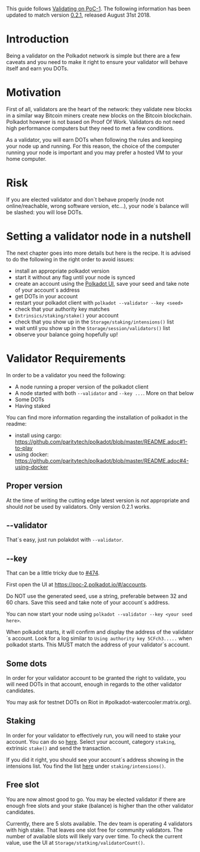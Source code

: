This guide follows [Validating on PoC-1](https://github.com/paritytech/polkadot/wiki/Validating-on-PoC-1).
The following information has been updated to match version [0.2.1](https://github.com/paritytech/polkadot/releases/tag/v0.2.1), released August 31st 2018.

# Introduction

Being a validator on the Polkadot network is simple but there are a few caveats and you need to make it right to ensure your validator will behave itself and earn you DOTs.

# Motivation

First of all, validators are the heart of the network: they validate new blocks in a similar way Bitcoin miners create new blocks on the Bitcoin blockchain. Polkadot however is not based on Proof Of Work. Validators do not need high performance computers but they need to met a few conditions.

As a validator, you will earn DOTs when following the rules and keeping your node up and running. For this reason, the choice of the computer running your node is important and you may prefer a hosted VM to your home computer.

# Risk

If you are elected validator and don´t behave properly (node not online/reachable, wrong software version, etc...), your node´s balance will be slashed: you will lose DOTs.

# Setting a validator node in a nutshell

The next chapter goes into more details but here is the recipe.
It is advised to do the following in the right order to avoid issues:
- install an appropriate polkadot version
- start it without any flag until your node is synced
- create an account using the [Polkadot UI](https://github.com/paritytech/polkadot/wiki/Polkadot-UI), save your seed and take note of your account´s address
- get DOTs in your account
- restart your polkadot client with `polkadot --validator --key <seed>`
- check that your authority key matches
- `Extrinsics/staking/stake()` your account
- check that you show up in the `Storage/staking/intensions()` list
- wait until you show up in the `Storage/session/validators()` list
- observe your balance going hopefully up!

# Validator Requirements

In order to be a validator you need the following:
- A node running a proper version of the polkadot client
- A node started with both `--validator` and `--key ...`. More on that below
- Some DOTs
- Having staked

You can find more information regarding the installation of polkadot in the readme:
- install using cargo: https://github.com/paritytech/polkadot/blob/master/README.adoc#1-to-play
- using docker: https://github.com/paritytech/polkadot/blob/master/README.adoc#4-using-docker

## Proper version

At the time of writing the cutting edge latest version is *not* appropriate and should *not* be used by validators. Only version 0.2.1 works.

## --validator

That´s easy, just run polakdot with `--validator`.

## --key

That can be a little tricky due to [#474](https://github.com/paritytech/polkadot/issues/474).

First open the UI at https://poc-2.polkadot.io/#/accounts.

Do NOT use the generated seed, use a string, preferable between 32 and 60 chars.
Save this seed and take note of your account´s address.

You can now start your node using `polkadot --validator --key <your seed here>`.

When polkadot starts, it will confirm and display the address of the validator´s account.
Look for a log similar to `Using authority key 5CFch3.....` when polkadot starts. This MUST match the address of your validator´s account.

## Some dots

In order for your validator account to be granted the right to validate, you will need DOTs in that account, enough in regards to the other validator candidates.

You may ask for testnet DOTs on Riot in #polkadot-watercooler:matrix.org).

## Staking

In order for your validator to effectively run, you will need to stake your account.
You can do so [here](https://poc-2.polkadot.io/#/extrinsics). Select your account, category `staking`, extrinsic `stake()` and send the transaction.

If you did it right, you should see your account´s address showing in the intensions list. You find the list [here](https://poc-2.polkadot.io/#/storage) under `staking/intensions()`.

## Free slot

You are now almost good to go. You may be elected validator if there are enough free slots and your stake (balance) is higher than the other validator candidates.

Currently, there are 5 slots available. The dev team is operating 4 validators with high stake. That leaves one slot free for community validators. The number of available slots will likely vary over time. To check the current value, use the UI at `Storage/statking/validatorCount()`.



